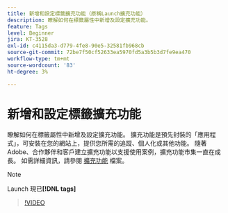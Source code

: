 ```yaml
---
title: 新增和設定標籤擴充功能（原稱Launch擴充功能）
description: 瞭解如何在標籤屬性中新增及設定擴充功能。
feature: Tags
level: Beginner
jira: KT-3528
exl-id: c4115da3-d779-4fe8-90e5-32581fb968cb
source-git-commit: 72be7f50cf52633ea5970fd5a3b5b3d7fe9ea470
workflow-type: tm+mt
source-wordcount: '83'
ht-degree: 3%

---
```


# 新增和設定標籤擴充功能

瞭解如何在標籤屬性中新增及設定擴充功能。 擴充功能是預先封裝的「應用程式」，可安裝在您的網站上，提供您所需的追蹤、個人化或其他功能。 隨著Adobe、合作夥伴和客戶建立擴充功能以支援使用案例，擴充功能市集一直在成長。 如需詳細資訊，請參閱 [擴充功能](https://experienceleague.adobe.com/docs/experience-platform/tags/ui/extensions/overview.html) 檔案。

>[!NOTE]
>
> Launch 現已&#x200B;**[!DNL tags]**

>[!VIDEO](https://video.tv.adobe.com/v/28732/?learn=on)

